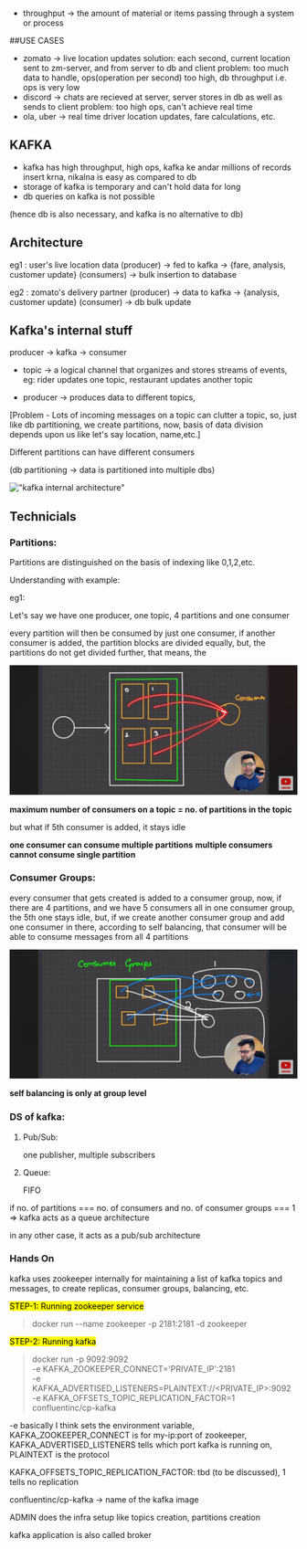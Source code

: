 - throughput -> the amount of material or items passing through a system or process

##USE CASES

- zomato -> live location updates
  solution: each second, current location sent to zm-server, and from server to db and client
  problem: too much data to handle, ops(operation per second) too high, db throughput i.e. ops is very low
- discord -> chats are recieved at server, server stores in db as well as sends to client
  problem: too high ops, can't achieve real time
- ola, uber -> real time driver location updates, fare calculations, etc.

## KAFKA

- kafka has high throughput, high ops, kafka ke andar millions of records insert krna, nikalna is easy as compared to db
- storage of kafka is temporary and can't hold data for long
- db queries on kafka is not possible

(hence db is also necessary, and kafka is no alternative to db)

## Architecture

eg1 : user's live location data (producer) -> fed to kafka -> {fare, analysis, customer update} (consumers) -> bulk insertion to database

eg2 : zomato's delivery partner (producer) -> data to kafka -> {analysis, customer update} (consumer) -> db bulk update

## Kafka's internal stuff

producer -> kafka -> consumer

- topic -> a logical channel that organizes and stores streams of events, eg: rider updates one topic, restaurant updates another topic

- producer -> produces data to different topics,

[Problem - Lots of incoming messages on a topic can clutter a topic, so, just like db partitioning, we create partitions, now, basis of data division depends upon us like let's say location, name,etc.]

Different partitions can have different consumers

(db partitioning -> data is partitioned into multiple dbs)

!["kafka internal architecture"](./IMG20250225184323.jpg)

## Technicials

### Partitions:

Partitions are distinguished on the basis of indexing like 0,1,2,etc.

Understanding with example:

eg1:

Let's say we have one producer, one topic, 4 partitions and one consumer

every partition will then be consumed by just one consumer, if another consumer is added, the partition blocks are divided equally, but, the partitions do not get divided further, that means, the

!["Consumer diag"](./Screenshot_2025-02-25-18-48-47-01_f9ee0578fe1cc94de7482bd41accb329.jpg)

**maximum number of consumers on a topic = no. of partitions in the topic**

but what if 5th consumer is added, it stays idle

**one consumer can consume multiple partitions**
**multiple consumers cannot consume single partition**

### Consumer Groups:

every consumer that gets created is added to a consumer group, now, if there are 4 partitions, and we have 5 consumers all in one consumer group, the 5th one stays idle,
but, if we create another consumer group and add one consumer in there, according to self balancing, that consumer will be able to consume messages from all 4 partitions

!["consumer group example"](./Screenshot_2025-02-25-18-59-43-71_f9ee0578fe1cc94de7482bd41accb329.jpg)

**self balancing is only at group level**

### DS of kafka:

1. Pub/Sub:

   one publisher, multiple subscribers

2. Queue:

   FIFO

if no. of partitions === no. of consumers and no. of consumer groups === 1 => kafka acts as a queue architecture

in any other case, it acts as a pub/sub architecture

### Hands On

kafka uses zookeeper internally for maintaining a list of kafka topics and messages, to create replicas, consumer groups, balancing, etc.

<mark>STEP-1: Running zookeeper service</mark>

> docker run --name zookeeper -p 2181:2181 -d zookeeper

<mark>STEP-2: Running kafka</mark>

> docker run -p 9092:9092 \
> -e KAFKA_ZOOKEEPER_CONNECT='PRIVATE_IP':2181 \
> -e KAFKA_ADVERTISED_LISTENERS=PLAINTEXT://<PRIVATE_IP>:9092 \
> -e KAFKA_OFFSETS_TOPIC_REPLICATION_FACTOR=1 \
> confluentinc/cp-kafka

-e basically I think sets the environment variable, KAFKA_ZOOKEEPER_CONNECT is for my-ip:port of zookeeper, KAFKA_ADVERTISED_LISTENERS tells which port kafka is running on, PLAINTEXT is the protocol

KAFKA_OFFSETS_TOPIC_REPLICATION_FACTOR: tbd (to be discussed), 1 tells no replication

confluentinc/cp-kafka -> name of the kafka image

ADMIN does the infra setup like topics creation, partitions creation

kafka application is also called broker
